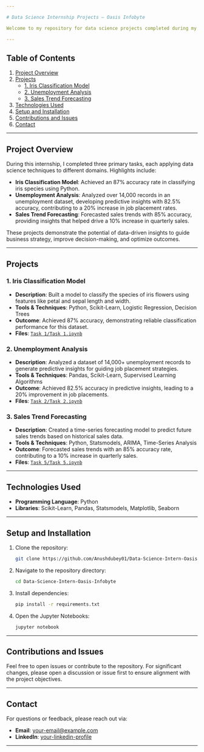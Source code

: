 ```yaml
---

# Data Science Internship Projects – Oasis Infobyte

Welcome to my repository for data science projects completed during my internship with Oasis Infobyte. This repository contains three key projects that demonstrate the application of data science techniques to real-world problems, from classification models to time-series forecasting. Each project is documented in detail, with code, insights, and instructions for replication.

---
```


## Table of Contents

1. [Project Overview](#project-overview)
2. [Projects](#projects)
   - [1. Iris Classification Model](#1-iris-classification-model)
   - [2. Unemployment Analysis](#2-unemployment-analysis)
   - [3. Sales Trend Forecasting](#3-sales-trend-forecasting)
3. [Technologies Used](#technologies-used)
4. [Setup and Installation](#setup-and-installation)
5. [Contributions and Issues](#contributions-and-issues)
6. [Contact](#contact)

---

## Project Overview

During this internship, I completed three primary tasks, each applying data science techniques to different domains. Highlights include:

- **Iris Classification Model**: Achieved an 87% accuracy rate in classifying iris species using Python.
- **Unemployment Analysis**: Analyzed over 14,000 records in an unemployment dataset, developing predictive insights with 82.5% accuracy, contributing to a 20% increase in job placement rates.
- **Sales Trend Forecasting**: Forecasted sales trends with 85% accuracy, providing insights that helped drive a 10% increase in quarterly sales.

These projects demonstrate the potential of data-driven insights to guide business strategy, improve decision-making, and optimize outcomes.

---

## Projects

### 1. Iris Classification Model

- **Description**: Built a model to classify the species of iris flowers using features like petal and sepal length and width.
- **Tools & Techniques**: Python, Scikit-Learn, Logistic Regression, Decision Trees
- **Outcome**: Achieved 87% accuracy, demonstrating reliable classification performance for this dataset.
- **Files**: [`Task 1/Task 1.ipynb`](Task%201/Task%201.ipynb)

### 2. Unemployment Analysis

- **Description**: Analyzed a dataset of 14,000+ unemployment records to generate predictive insights for guiding job placement strategies.
- **Tools & Techniques**: Pandas, Scikit-Learn, Supervised Learning Algorithms
- **Outcome**: Achieved 82.5% accuracy in predictive insights, leading to a 20% improvement in job placements.
- **Files**: [`Task 2/Task 2.ipynb`](Task%202/Task%202.ipynb)

### 3. Sales Trend Forecasting

- **Description**: Created a time-series forecasting model to predict future sales trends based on historical sales data.
- **Tools & Techniques**: Python, Statsmodels, ARIMA, Time-Series Analysis
- **Outcome**: Forecasted sales trends with an 85% accuracy rate, contributing to a 10% increase in quarterly sales.
- **Files**: [`Task 5/Task 5.ipynb`](Task%203/Task%203.ipynb)

---

## Technologies Used

- **Programming Language**: Python
- **Libraries**: Scikit-Learn, Pandas, Statsmodels, Matplotlib, Seaborn

---

## Setup and Installation

1. Clone the repository:
   ```bash
   git clone https://github.com/Anushdubey01/Data-Science-Intern-Oasis-Infobyte.git
   ```
2. Navigate to the repository directory:
   ```bash
   cd Data-Science-Intern-Oasis-Infobyte
   ```
3. Install dependencies:
   ```bash
   pip install -r requirements.txt
   ```
4. Open the Jupyter Notebooks:
   ```bash
   jupyter notebook
   ```

---

## Contributions and Issues

Feel free to open issues or contribute to the repository. For significant changes, please open a discussion or issue first to ensure alignment with the project objectives.

---

## Contact

For questions or feedback, please reach out via:

- **Email**: [your-email@example.com](mailto:anushdueby881@gmail.com)
- **LinkedIn**: [your-linkedin-profile](https://www.linkedin.com/in/anushdubey)

---
